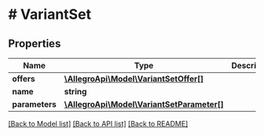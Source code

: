 # # VariantSet

## Properties

Name | Type | Description | Notes
------------ | ------------- | ------------- | -------------
**offers** | [**\AllegroApi\Model\VariantSetOffer[]**](VariantSetOffer.md) |  |
**name** | **string** |  |
**parameters** | [**\AllegroApi\Model\VariantSetParameter[]**](VariantSetParameter.md) |  |

[[Back to Model list]](../../README.md#models) [[Back to API list]](../../README.md#endpoints) [[Back to README]](../../README.md)
